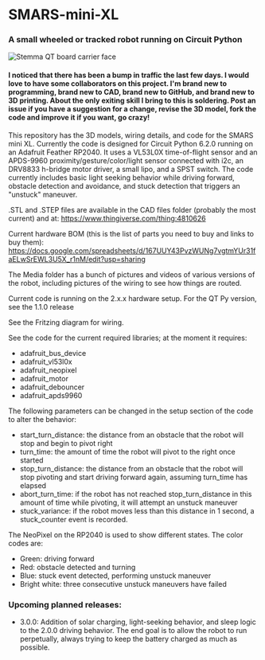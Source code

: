 # SMARS-mini-XL
### A small wheeled or tracked robot running on Circuit Python

![Stemma QT board carrier face](https://user-images.githubusercontent.com/81754963/115438428-62a7b580-a1db-11eb-8941-654ec8801648.jpg)

#### I noticed that there has been a bump in traffic the last few days. I would love to have some collaborators on this project. I'm brand new to programming, brand new to CAD, brand new to GitHub, and brand new to 3D printing. About the only exiting skill I bring to this is soldering. Post an issue if you have a suggestion for a change, revise the 3D model, fork the code and improve it if you want, go crazy!

This repository has the 3D models, wiring details, and code for the SMARS mini XL. Currently the code is designed for Circuit Python 6.2.0 running on an Adafruit Feather RP2040. It uses a VL53L0X time-of-flight sensor and an APDS-9960 proximity/gesture/color/light sensor connected with i2c, an DRV8833 h-bridge motor driver, a small lipo, and a SPST switch. The code currently includes basic light seeking behavior while driving forward, obstacle detection and avoidance, and stuck detection that triggers an "unstuck" maneuver.

.STL and .STEP files are available in the CAD files folder (probably the most current) and at: https://www.thingiverse.com/thing:4810626

Current hardware BOM (this is the list of parts you need to buy and links to buy them): https://docs.google.com/spreadsheets/d/167UUY43PvzWUNg7vgtmYUr31faELwSrEWL3U5X_r1nM/edit?usp=sharing

The Media folder has a bunch of pictures and videos of various versions of the robot, including pictures of the wiring to see how things are routed.

Current code is running on the 2.x.x hardware setup. For the QT Py version, see the 1.1.0 release

See the Fritzing diagram for wiring.

See the code for the current required libraries; at the moment it requires:

  - adafruit_bus_device
  - adafruit_vl53l0x
  - adafruit_neopixel
  - adafruit_motor
  - adafruit_debouncer
  - adafruit_apds9960

The following parameters can be changed in the setup section of the code to alter the behavior:

  - start_turn_distance: the distance from an obstacle that the robot will stop and begin to pivot right
  - turn_time: the amount of time the robot will pivot to the right once started
  - stop_turn_distance: the distance from an obstacle that the robot will stop pivoting and start driving forward again, assuming turn_time has elapsed
  - abort_turn_time: if the robot has not reached stop_turn_distance in this amount of time while pivoting, it will attempt an unstuck maneuver
  - stuck_variance: if the robot moves less than this distance in 1 second, a stuck_counter event is recorded.

The NeoPixel on the RP2040 is used to show different states. The color codes are:
  - Green: driving forward
  - Red: obstacle detected and turning
  - Blue: stuck event detected, performing unstuck maneuver
  - Bright white: three consecutive unstuck maneuvers have failed

### Upcoming planned releases:
  - 3.0.0: Addition of solar charging, light-seeking behavior, and sleep logic to the 2.0.0 driving behavior. The end goal is to allow the robot to run perpetually, always trying to keep the battery charged as much as possible.
